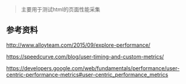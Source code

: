 > 主要用于测试html的页面性能采集

## 参考资料
http://www.alloyteam.com/2015/09/explore-performance/  

https://speedcurve.com/blog/user-timing-and-custom-metrics/  

https://developers.google.com/web/fundamentals/performance/user-centric-performance-metrics#user-centric_performance_metrics  
